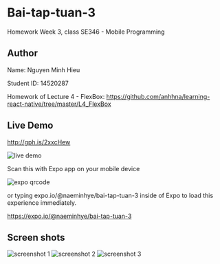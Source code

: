 # Bai-tap-tuan-3
Homework Week 3, class SE346 - Mobile Programming

## Author
Name: Nguyen Minh Hieu

Student ID: 14520287

Homework of Lecture 4 - FlexBox: https://github.com/anhhna/learning-react-native/tree/master/L4_FlexBox

## Live Demo
http://gph.is/2xxcHew

![live demo](https://github.com/naeminhye/Bai-tap-tuan-3/blob/master/screenshots/giphy.gif)

Scan this with Expo app on your mobile device

![expo qrcode](https://github.com/naeminhye/Bai-tap-tuan-3/blob/master/screenshots/QRcode.png)

or typing expo.io/@naeminhye/bai-tap-tuan-3 inside of Expo to load this experience immediately.

https://expo.io/@naeminhye/bai-tap-tuan-3

## Screen shots
![screenshot 1](https://github.com/naeminhye/Bai-tap-tuan-3/blob/master/screenshots/Screenshot_1.jpg) ![screenshot 2](https://github.com/naeminhye/Bai-tap-tuan-3/blob/master/screenshots/Screenshot_2.jpg) ![screenshot 3](https://github.com/naeminhye/Bai-tap-tuan-3/blob/master/screenshots/Screenshot_3.jpg)
